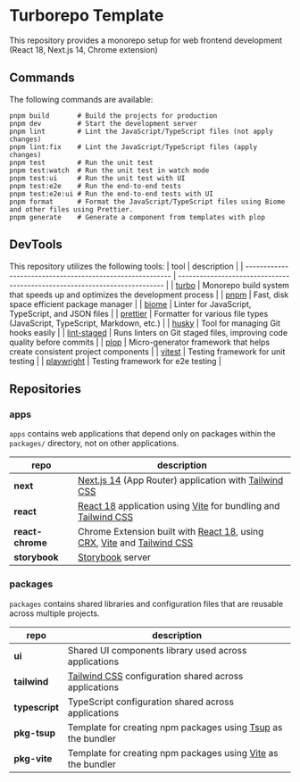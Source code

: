 # Turborepo Template

This repository provides a monorepo setup for web frontend development (React 18, Next.js 14, Chrome extension)

## Commands

The following commands are available:

```
pnpm build       # Build the projects for production
pnpm dev         # Start the development server
pnpm lint        # Lint the JavaScript/TypeScript files (not apply changes)
pnpm lint:fix    # Lint the JavaScript/TypeScript files (apply changes)
pnpm test        # Run the unit test
pnpm test:watch  # Run the unit test in watch mode
pnpm test:ui     # Run the unit test with UI
pnpm test:e2e    # Run the end-to-end tests
pnpm test:e2e:ui # Run the end-to-end tests with UI
pnpm format      # Format the JavaScript/TypeScript files using Biome and other files using Prettier.
pnpm generate    # Generate a component from templates with plop
```

## DevTools

This repository utilizes the following tools:
| tool | description |
| --------------------------------------------------------- | -------------------------------------------------------------------------- |
| [turbo](https://turbo.build) | Monorepo build system that speeds up and optimizes the development process |
| [pnpm](https://pnpm.io) | Fast, disk space efficient package manager |
| [biome](https://biomejs.dev/) | Linter for JavaScript, TypeScript, and JSON files |
| [prettier](https://prettier.io/) | Formatter for various file types (JavaScript, TypeScript, Markdown, etc.) |
| [husky](https://typicode.github.io/husky/) | Tool for managing Git hooks easily |
| [lint-staged](https://github.com/lint-staged/lint-staged) | Runs linters on Git staged files, improving code quality before commits |
| [plop](https://plopjs.com/) | Micro-generator framework that helps create consistent project components |
| [vitest](https://vitest.dev/) | Testing framework for unit testing |
| [playwright](https://playwright.dev/) | Testing framework for e2e testing |

## Repositories

### apps

`apps` contains web applications that depend only on packages within the `packages/` directory, not on other applications.

| repo             | description                                                                                                                                                                       |
| ---------------- | --------------------------------------------------------------------------------------------------------------------------------------------------------------------------------- |
| **next**         | [Next.js 14](https://nextjs.org/) (App Router) application with [Tailwind CSS](https://tailwindcss.com/)                                                                          |
| **react**        | [React 18](https://react.dev/) application using [Vite](https://vitejs.dev/) for bundling and [Tailwind CSS](https://tailwindcss.com/)                                            |
| **react-chrome** | Chrome Extension built with [React 18](https://react.dev/), using [CRX](https://crxjs.dev/vite-plugin/), [Vite](https://vitejs.dev/) and [Tailwind CSS](https://tailwindcss.com/) |
| **storybook**    | [Storybook](https://storybook.js.org/) server                                                                                                                                     |

### packages

`packages` contains shared libraries and configuration files that are reusable across multiple projects.

| repo           | description                                                                              |
| -------------- | ---------------------------------------------------------------------------------------- |
| **ui**         | Shared UI components library used across applications                                    |
| **tailwind**   | [Tailwind CSS](https://tailwindcss.com/) configuration shared across applications        |
| **typescript** | TypeScript configuration shared across applications                                      |
| **pkg-tsup**   | Template for creating npm packages using [Tsup](https://tsup.egoist.dev/) as the bundler |
| **pkg-vite**   | Template for creating npm packages using [Vite](https://vitejs.dev/) as the bundler      |
